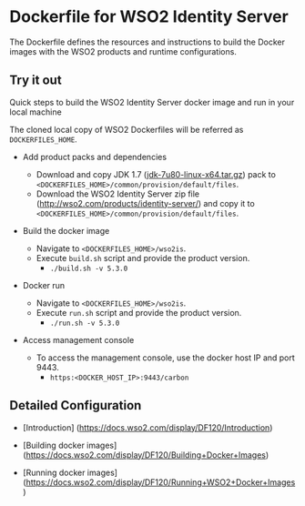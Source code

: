 # Dockerfile for WSO2 Identity Server #
The Dockerfile defines the resources and instructions to build the Docker images with the WSO2 products and runtime configurations.

## Try it out
Quick steps to build the WSO2 Identity Server docker image and run in your local machine

The cloned local copy of WSO2 Dockerfiles will be referred as `DOCKERFILES_HOME`.

* Add product packs and dependencies
    - Download and copy JDK 1.7 ([jdk-7u80-linux-x64.tar.gz](http://www.oracle.com/technetwork/java/javase/downloads/jdk7-downloads-1880260.html)) pack to `<DOCKERFILES_HOME>/common/provision/default/files`.
    - Download the WSO2 Identity Server zip file (http://wso2.com/products/identity-server/) and copy it to `<DOCKERFILES_HOME>/common/provision/default/files`.

* Build the docker image
    - Navigate to `<DOCKERFILES_HOME>/wso2is`.
    - Execute `build.sh` script and provide the product version.
        + `./build.sh -v 5.3.0`

* Docker run
    - Navigate to `<DOCKERFILES_HOME>/wso2is`.
    - Execute `run.sh` script and provide the product version.
        + `./run.sh -v 5.3.0`

* Access management console
    -  To access the management console, use the docker host IP and port 9443.
        + `https:<DOCKER_HOST_IP>:9443/carbon`

## Detailed Configuration

* [Introduction] (https://docs.wso2.com/display/DF120/Introduction)

* [Building docker images] (https://docs.wso2.com/display/DF120/Building+Docker+Images)

* [Running docker images] (https://docs.wso2.com/display/DF120/Running+WSO2+Docker+Images)
